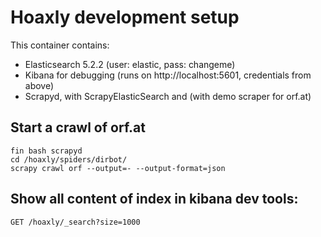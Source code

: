 # Hoaxly development setup

This container contains:

- Elasticsearch 5.2.2 (user: elastic, pass: changeme)
- Kibana for debugging (runs on http://localhost:5601, credentials from above)
- Scrapyd, with ScrapyElasticSearch and (with demo scraper for orf.at)

## Start a crawl of orf.at
```
fin bash scrapyd
cd /hoaxly/spiders/dirbot/
scrapy crawl orf --output=- --output-format=json
```

## Show all content of index in kibana dev tools:
```
GET /hoaxly/_search?size=1000
```